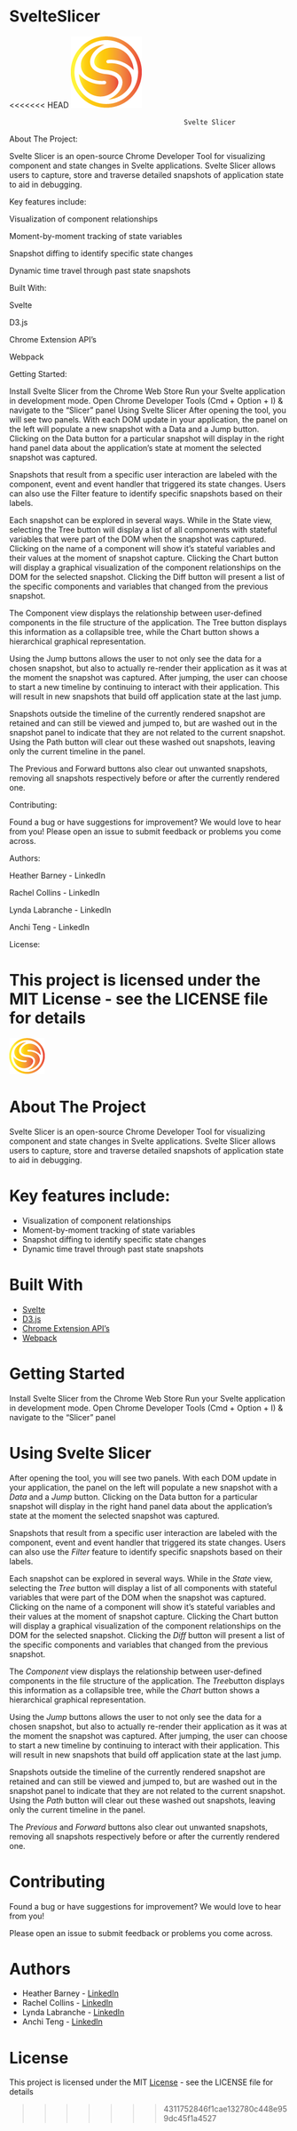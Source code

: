# SvelteSlicer
<<<<<<< HEAD
![SvelteSlicer Logo](/extension/devtools/icon128.png)

                                                Svelte Slicer


About The Project:

Svelte Slicer is an open-source Chrome Developer Tool for visualizing component and state changes in Svelte applications. Svelte Slicer allows users to capture, store and traverse detailed snapshots of application state to aid in debugging.

Key features include:

Visualization of component relationships

Moment-by-moment tracking of state variables

Snapshot diffing to identify specific state changes

Dynamic time travel through past state snapshots

Built With:

Svelte

D3.js

Chrome Extension API’s

Webpack


Getting Started:

Install Svelte Slicer from the Chrome Web Store
Run your Svelte application in development mode.
Open Chrome Developer Tools (Cmd + Option + I) & navigate to the “Slicer” panel
Using Svelte Slicer
After opening the tool, you will see two panels. With each DOM update in your application, the panel on the left will populate a new snapshot with a Data and a Jump button. Clicking on the Data button for a particular snapshot will display in the right hand panel data about the application’s state at moment the selected snapshot was captured.

Snapshots that result from a specific user interaction are labeled with the component, event and event handler that triggered its state changes. Users can also use the Filter feature to identify specific snapshots based on their labels.

Each snapshot can be explored in several ways. While in the State view, selecting the Tree button will display a list of all components with stateful variables that were part of the DOM when the snapshot was captured. Clicking on the name of a component will show it’s stateful variables and their values at the moment of snapshot capture. Clicking the Chart button will display a graphical visualization of the component relationships on the DOM for the selected snapshot. Clicking the Diff button will present a list of the specific components and variables that changed from the previous snapshot.

The Component view displays the relationship between user-defined components in the file structure of the application. The Tree button displays this information as a collapsible tree, while the Chart button shows a hierarchical graphical representation.

Using the Jump buttons allows the user to not only see the data for a chosen snapshot, but also to actually re-render their application as it was at the moment the snapshot was captured. After jumping, the user can choose to start a new timeline by continuing to interact with their application. This will result in new snapshots that build off application state at the last jump. 

Snapshots outside the timeline of the currently rendered snapshot are retained and can still be viewed and jumped to, but are washed out in the snapshot panel to indicate that they are not related to the current snapshot. Using the Path button will clear out these washed out snapshots, leaving only the current timeline in the panel. 

The Previous and Forward buttons also clear out unwanted snapshots, removing all snapshots respectively before or after the currently rendered one.


Contributing:

Found a bug or have suggestions for improvement? We would love to hear from you!
Please open an issue to submit feedback or problems you come across.


Authors:

Heather Barney - LinkedIn

Rachel Collins - LinkedIn

Lynda Labranche - LinkedIn

Anchi Teng - LinkedIn

License:

This project is licensed under the MIT License - see the LICENSE file for details
=======

![Svelte Slicer logo](extension/devtools/public/images/svelte_slicer_logo_64x64.png)

# About The Project
Svelte Slicer is an open-source Chrome Developer Tool for visualizing component and state changes in Svelte applications. Svelte Slicer allows users to capture, store and traverse detailed snapshots of application state to aid in debugging.

# Key features include:
- Visualization of component relationships
- Moment-by-moment tracking of state variables
- Snapshot diffing to identify specific state changes
- Dynamic time travel through past state snapshots

# Built With
- [Svelte](https://svelte.dev/)
- [D3.js](https://d3js.org/)
- [Chrome Extension API’s](https://developer.chrome.com/docs/extensions/reference/)
- [Webpack](https://webpack.js.org/)

# Getting Started
Install Svelte Slicer from the Chrome Web Store
Run your Svelte application in development mode.
Open Chrome Developer Tools (Cmd + Option + I) & navigate to the “Slicer” panel

# Using Svelte Slicer
After opening the tool, you will see two panels. With each DOM update in your application, the panel on the left will populate a new snapshot with a *Data* and a *Jump* button. Clicking on the Data button for a particular snapshot will display in the right hand panel data about the application’s state at the moment the selected snapshot was captured.

Snapshots that result from a specific user interaction are labeled with the component, event and event handler that triggered its state changes. Users can also use the *Filter* feature to identify specific snapshots based on their labels.

Each snapshot can be explored in several ways. While in the *State* view, selecting the *Tree* button will display a list of all components with stateful variables that were part of the DOM when the snapshot was captured. Clicking on the name of a component will show it’s stateful variables and their values at the moment of snapshot capture. Clicking the Chart button will display a graphical visualization of the component relationships on the DOM for the selected snapshot. Clicking the *Diff* button will present a list of the specific components and variables that changed from the previous snapshot.

The *Component* view displays the relationship between user-defined components in the file structure of the application. The *Tree*button displays this information as a collapsible tree, while the *Chart* button shows a hierarchical graphical representation.

Using the *Jump* buttons allows the user to not only see the data for a chosen snapshot, but also to actually re-render their application as it was at the moment the snapshot was captured. After jumping, the user can choose to start a new timeline by continuing to interact with their application. This will result in new snapshots that build off application state at the last jump. 

Snapshots outside the timeline of the currently rendered snapshot are retained and can still be viewed and jumped to, but are washed out in the snapshot panel to indicate that they are not related to the current snapshot. Using the *Path* button will clear out these washed out snapshots, leaving only the current timeline in the panel. 

The *Previous* and *Forward* buttons also clear out unwanted snapshots, removing all snapshots respectively before or after the currently rendered one.

# Contributing
Found a bug or have suggestions for improvement? We would love to hear from you!

Please open an issue to submit feedback or problems you come across.

# Authors
- Heather Barney - [LinkedIn](https://www.linkedin.com/in/heather-barney-81ab2834/)
- Rachel Collins - [LinkedIn](https://www.linkedin.com/in/rachel-c-bb5b0346/)
- Lynda Labranche - [LinkedIn](https://www.linkedin.com/in/lynda-labranche-854184146/)
- Anchi Teng - [LinkedIn](https://www.linkedin.com/in/anchiteng/)

# License
This project is licensed under the MIT [License](https://github.com/oslabs-beta/svelte-sight/blob/master/LICENSE) - see the LICENSE file for details
 
 
 

>>>>>>> 4311752846f1cae132780c448e959dc45f1a4527
